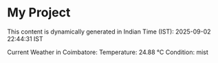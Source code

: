 # My Project

This content is dynamically generated in Indian Time (IST): 2025-09-02 22:44:31 IST


Current Weather in Coimbatore:
Temperature: 24.88 °C
Condition: mist
